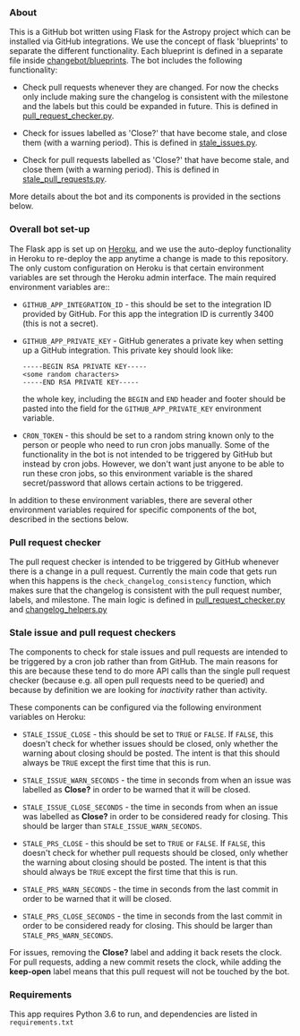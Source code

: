 ### About

This is a GitHub bot written using Flask for the Astropy project which can be
installed via GitHub integrations. We use the concept of flask 'blueprints' to
separate the different functionality. Each blueprint is defined in a separate
file inside [changebot/blueprints](changebot/blueprints). The bot includes the
following functionality:

* Check pull requests whenever they are changed. For now the checks only
  include making sure the changelog is consistent with the milestone and the
  labels but this could be expanded in future. This is defined in
  [pull_request_checker.py](changebot/blueprints/pull_request_checker.py).

* Check for issues labelled as 'Close?' that have become stale, and close them
  (with a warning period). This is defined in
  [stale_issues.py](changebot/blueprints/stale_issues.py).

* Check for pull requests labelled as 'Close?' that have become stale, and close
  them (with a warning period). This is defined in
  [stale_pull_requests.py](changebot/blueprints/stale_pull_requests.py).

More details about the bot and its components is provided in the sections below.

### Overall bot set-up

The Flask app is set up on [Heroku](http://heroku.com), and we use the auto-deploy
functionality in Heroku to re-deploy the app anytime a change is made to this
repository. The only custom configuration on Heroku is that certain environment
variables are set through the Heroku admin interface. The main required
environment variables are::

* ``GITHUB_APP_INTEGRATION_ID`` - this should be set to the integration ID
  provided by GitHub. For this app the integration ID is currently 3400 (this
  is not a secret).
* ``GITHUB_APP_PRIVATE_KEY`` - GitHub generates a private key when setting up
  a GitHub integration. This private key should look like:

      -----BEGIN RSA PRIVATE KEY-----
      <some random characters>
      -----END RSA PRIVATE KEY-----

  the whole key, including the ``BEGIN`` and ``END`` header and footer should be
  pasted into the field for the ``GITHUB_APP_PRIVATE_KEY`` environment variable.

* ``CRON_TOKEN`` - this should be set to a random string known only to the
  person or people who need to run cron jobs manually. Some of the functionality
  in the bot is not intended to be triggered by GitHub but instead by cron jobs.
  However, we don't want just anyone to be able to run these cron jobs, so
  this environment variable is the shared secret/password that allows certain
  actions to be triggered.

In addition to these environment variables, there are several other environment
variables required for specific components of the bot, described in the sections
below.

### Pull request checker

The pull request checker is intended to be triggered by GitHub whenever there
is a change in a pull request.  Currently the main code that gets run when this
happens is the ``check_changelog_consistency`` function, which makes sure that
the changelog is consistent with the pull request number, labels, and milestone.
The main logic is defined in
[pull_request_checker.py](changebot/blueprints/pull_request_checker.py) and
[changelog_helpers.py](changebot/blueprints/changelog_helpers.py)

### Stale issue and pull request checkers

The components to check for stale issues and pull requests are intended to be
triggered by a cron job rather than from GitHub. The main reasons for this are
because these tend to do more API calls than the single pull request checker
(because e.g. all open pull requests need to be queried) and because by
definition we are looking for *inactivity* rather than activity.

These components can be configured via the following environment variables on
Heroku:

* ``STALE_ISSUE_CLOSE`` - this should be set to ``TRUE`` or ``FALSE``. If
  ``FALSE``, this doesn't check for whether issues should be closed, only
  whether the warning about closing should be posted. The intent is that this
  should always be ``TRUE`` except the first time that this is run.

* ``STALE_ISSUE_WARN_SECONDS`` - the time in seconds from when an issue was
  labelled as **Close?** in order to be warned that it will be closed.

* ``STALE_ISSUE_CLOSE_SECONDS`` - the time in seconds from when an issue was
  labelled as **Close?** in order to be considered ready for closing. This
  should be larger than ``STALE_ISSUE_WARN_SECONDS``.

* ``STALE_PRS_CLOSE`` - this should be set to ``TRUE`` or ``FALSE``. If
  ``FALSE``, this doesn't check for whether pull requests should be closed, only
  whether the warning about closing should be posted. The intent is that this
  should always be ``TRUE`` except the first time that this is run.

* ``STALE_PRS_WARN_SECONDS`` - the time in seconds from the last commit in
  order to be warned that it will be closed.

* ``STALE_PRS_CLOSE_SECONDS`` - the time in seconds from the last commit in
  order to be considered ready for closing. This should be larger than
  ``STALE_PRS_WARN_SECONDS``.

For issues, removing the **Close?** label and adding it back resets the clock.
For pull requests, adding a new commit resets the clock, while adding the
**keep-open** label means that this pull request will not be touched by the bot.

### Requirements

This app requires Python 3.6 to run, and dependencies are listed in ``requirements.txt``
